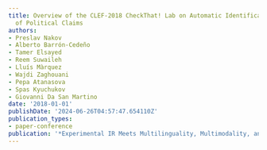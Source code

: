```yaml
---
title: Overview of the CLEF-2018 CheckThat! Lab on Automatic Identification and Verification
  of Political Claims
authors:
- Preslav Nakov
- Alberto Barrón-Cedeño
- Tamer Elsayed
- Reem Suwaileh
- Lluís Màrquez
- Wajdi Zaghouani
- Pepa Atanasova
- Spas Kyuchukov
- Giovanni Da San Martino
date: '2018-01-01'
publishDate: '2024-06-26T04:57:47.654110Z'
publication_types:
- paper-conference
publication: '*Experimental IR Meets Multilinguality, Multimodality, and Interaction*'
---
```

